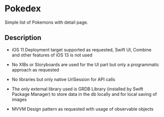 # Pokedex

Simple list of Pokemons with detail page.

## Description

- iOS 11 Deployment target supported as requested, Swift UI, Combine and other features of iOS 13 is not used

- No XIBs or Storyboards are used for the UI part but only a programmatic approach as requested

- No libraries but only native UrlSession for API calls

- The only external library used is GRDB Library (installed by Swift Package Manager) to store data in the db locally ​and for local saving of images

- MVVM Design pattern as requested with usage of observable objects

